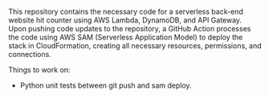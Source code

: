 This repository contains the necessary code for a serverless back-end website hit counter using AWS Lambda, DynamoDB, and API Gateway. Upon pushing code updates to the repository, a GitHub Action processes the code using AWS SAM (Serverless Application Model) to deploy the stack in CloudFormation, creating all necessary resources, permissions, and connections.

Things to work on:

- Python unit tests between git push and sam deploy.